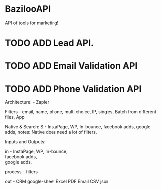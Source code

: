 # BazilooAPI

API of tools for marketing!

# TODO ADD Lead API.

# TODO ADD Email Validation API

# TODO ADD Phone Validation API

Architecture: - Zapier

Filters - email, name, phone, multi choice, IP, singles, Batch from different files, App

Native & Search:
S - InstaPage, WP, In-bounce, facebook adds, google adds, notes:
Native does need a lot of filters.

Inputs and Outputs:

in - InstaPage, WP, In-bounce,  
facebook adds,  
google adds,

process - filters

out - CRM google-sheet Excel PDF Email CSV json 
